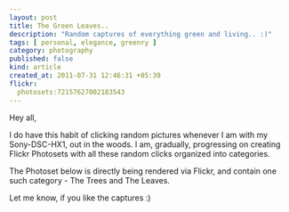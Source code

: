 ```yaml
---
layout: post
title: The Green Leaves..
description: "Random captures of everything green and living.. :)"
tags: [ personal, elegance, greenry ]
category: photography
published: false
kind: article
created_at: 2011-07-31 12:46:31 +05:30
flickr:
  photosets:72157627002183543
---
```


Hey all,

I do have this habit of clicking random pictures whenever I am with my
Sony-DSC-HX1, out in the woods. I am, gradually, progressing on creating
Flickr Photosets with all these random clicks organized into categories.

The Photoset below is directly being rendered via Flickr, and contain one such
category - The Trees and The Leaves.

Let me know, if you like the captures :)
